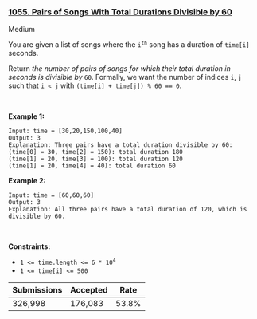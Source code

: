 ### [1055. Pairs of Songs With Total Durations Divisible by 60](https://leetcode.com/problems/pairs-of-songs-with-total-durations-divisible-by-60/)

Medium

You are given a list of songs where the <code>i<sup>th</sup></code> song has a duration of `` time[i] `` seconds.

Return _the number of pairs of songs for which their total duration in seconds is divisible by_ `` 60 ``. Formally, we want the number of indices `` i ``, `` j `` such that `` i < j `` with `` (time[i] + time[j]) % 60 == 0 ``.

 

__Example 1:__

```
Input: time = [30,20,150,100,40]
Output: 3
Explanation: Three pairs have a total duration divisible by 60:
(time[0] = 30, time[2] = 150): total duration 180
(time[1] = 20, time[3] = 100): total duration 120
(time[1] = 20, time[4] = 40): total duration 60
```

__Example 2:__

```
Input: time = [60,60,60]
Output: 3
Explanation: All three pairs have a total duration of 120, which is divisible by 60.
```

 

__Constraints:__

*   <code>1 <= time.length <= 6 * 10<sup>4</sup></code>
*   `` 1 <= time[i] <= 500 ``

| Submissions    | Accepted     | Rate   |
| -------------- | ------------ | ------ |
| 326,998 | 176,083 | 53.8% |